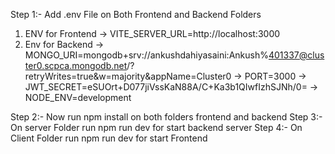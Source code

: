 Step 1:- Add .env File on Both Frontend and Backend Folders
1. ENV for Frontend
-> VITE_SERVER_URL=http://localhost:3000
2. Env for Backend
-> MONGO_URI=mongodb+srv://ankushdahiyasaini:Ankush%401337@cluster0.scpca.mongodb.net/?retryWrites=true&w=majority&appName=Cluster0
-> PORT=3000
-> JWT_SECRET=eSUOrt+D077jiVssKaN88A/C+Ka3b1QIwfIzhSJNh/0=
-> NODE_ENV=development

Step 2:- Now run npm install on both folders frontend and backend
Step 3:- On server Folder run npm run dev for start backend server
Step 4:- On Client Folder run npm run dev for start Frontend